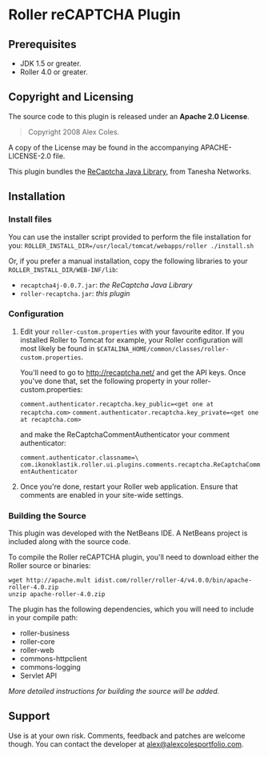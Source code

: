 Roller reCAPTCHA Plugin
=======================

Prerequisites
-------------

* JDK 1.5 or greater.
* Roller 4.0 or greater.

Copyright and Licensing
-----------------------

The source code to this plugin is released under an **Apache 2.0 License**.

> Copyright 2008 Alex Coles.

A copy of the License may be found in the accompanying APACHE-LICENSE-2.0 file.

This plugin bundles the [ReCaptcha Java Library](http://tanesha.net/projects/recaptcha4j/),
from Tanesha Networks.

Installation
------------

### Install files

You can use the installer script provided to perform the file installation for you:
    `ROLLER_INSTALL_DIR=/usr/local/tomcat/webapps/roller ./install.sh`

Or, if you prefer a manual installation, copy the following libraries to your
`ROLLER_INSTALL_DIR/WEB-INF/lib`: 

* `recaptcha4j-0.0.7.jar`: _the ReCaptcha Java Library_
* `roller-recaptcha.jar`: _this plugin_

### Configuration

1.  Edit your `roller-custom.properties` with your favourite editor. If you
    installed Roller to Tomcat for example, your Roller configuration will
    most likely be found in `$CATALINA_HOME/common/classes/roller-custom.properties`.

    You'll need to go to http://recaptcha.net/ and get the API keys. Once you've
    done that, set the following property in your roller-custom.properties:

    `comment.authenticator.recaptcha.key_public=<get one at recaptcha.com>`
    `comment.authenticator.recaptcha.key_private=<get one at recaptcha.com>`

    and make the ReCaptchaCommentAuthenticator your comment authenticator:

    `comment.authenticator.classname=\`
    `com.ikonoklastik.roller.ui.plugins.comments.recaptcha.ReCaptchaCommentAuthenticator`

2.  Once you're done, restart your Roller web application. Ensure that comments
    are enabled in your site-wide settings.

### Building the Source

This plugin was developed with the NetBeans IDE. A NetBeans project is included
along with the source code.

To compile the Roller reCAPTCHA plugin, you'll need to download either the Roller
source or binaries:

    wget http://apache.mult	idist.com/roller/roller-4/v4.0.0/bin/apache-roller-4.0.zip
    unzip apache-roller-4.0.zip

The plugin has the following dependencies, which you will need to include in
your compile path:

* roller-business
* roller-core
* roller-web
* commons-httpclient
* commons-logging
* Servlet API

_More detailed instructions for building the source will be added._

Support
-------

Use is at your own risk. Comments, feedback and patches are welcome though. You
can contact the developer at <alex@alexcolesportfolio.com>.
